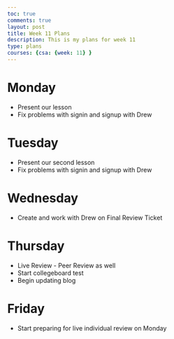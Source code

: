 ```yaml
---
toc: true
comments: true
layout: post
title: Week 11 Plans
description: This is my plans for week 11
type: plans
courses: {csa: {week: 11} }
---
```

# Monday 
- Present our lesson
- Fix problems with signin and signup with Drew
# Tuesday
- Present our second lesson
- Fix problems with signin and signup with Drew
# Wednesday
- Create and work with Drew on Final Review Ticket
# Thursday 
- Live Review - Peer Review as well
- Start collegeboard test
- Begin updating blog
# Friday
- Start preparing for live individual review on Monday 
